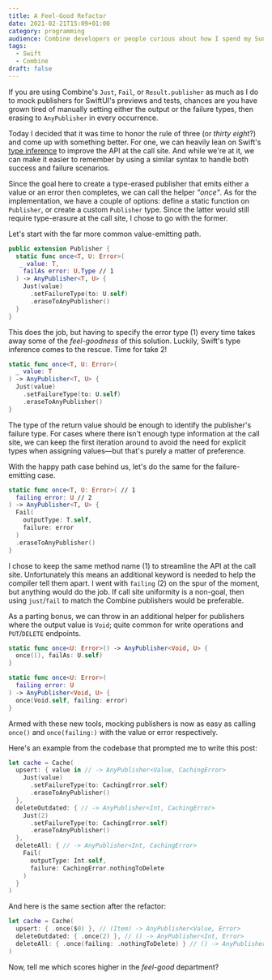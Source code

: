 ```yaml
---
title: A Feel-Good Refactor
date: 2021-02-21T15:09+01:00
category: programming
audience: Combine developers or people curious about how I spend my Sunday mornings
tags:
  - Swift
  - Combine
draft: false
---
```

If you are using Combine's `Just`, `Fail`, or `Result.publisher` as much as I do to mock publishers for SwiftUI's previews and tests, chances are you have grown tired of manually setting either the output or the failure types, then erasing to `AnyPublisher` in every occurrence.

Today I decided that it was time to honor the rule of three (or _thirty eight_?) and come up with something better. For one, we can heavily lean on Swift's [type inference](https://docs.swift.org/swift-book/LanguageGuide/TheBasics.html#ID322) to improve the API at the call site. And while we're at it, we can make it easier to remember by using a similar syntax to handle both success and failure scenarios.

Since the goal here to create a type-erased publisher that emits either a value or an error then completes, we can call the helper _"once"_. As for the implementation, we have a couple of options: define a static function on `Publisher`, or create a custom `Publisher` type. Since the latter would still require type-erasure at the call site, I chose to go with the former.

Let's start with the far more common value-emitting path.

```swift
public extension Publisher {
  static func once<T, U: Error>(
   _ value: T,
    failAs error: U.Type // 1
  ) -> AnyPublisher<T, U> {
    Just(value)
      .setFailureType(to: U.self)
      .eraseToAnyPublisher()
  }
}
```

This does the job, but having to specify the error type (1) every time takes away some of the _feel-goodness_ of this solution. Luckily, Swift's type inference comes to the rescue. Time for take 2!

```swift
static func once<T, U: Error>(
  _ value: T
) -> AnyPublisher<T, U> {
  Just(value)
    .setFailureType(to: U.self)
    .eraseToAnyPublisher()
}
```

The type of the return value should be enough to identify the publisher's failure type. For cases where there isn't enough type information at the call site, we can keep the first iteration around to avoid the need for explicit types when assigning values—but that's purely a matter of preference.

With the happy path case behind us, let's do the same for the failure-emitting case.

```swift
static func once<T, U: Error>( // 1
  failing error: U // 2
) -> AnyPublisher<T, U> {
  Fail(
    outputType: T.self,
    failure: error
  )
  .eraseToAnyPublisher()
}
```

I chose to keep the same method name (1) to streamline the API at the call site. Unfortunately this means an additional keyword is needed to help the compiler tell them apart. I went with `failing` (2) on the spur of the moment, but anything would do the job. If call site uniformity is a non-goal, then using `just`/`fail` to match the Combine publishers would be preferable.

As a parting bonus, we can throw in an additional helper for publishers where the output value is `Void`; quite common for write operations and `PUT`/`DELETE` endpoints.

```swift
static func once<U: Error>() -> AnyPublisher<Void, U> {
  once((), failAs: U.self)
}

static func once<U: Error>(
  failing error: U
) -> AnyPublisher<Void, U> {
  once(Void.self, failing: error)
}
```

Armed with these new tools, mocking publishers is now as easy as calling `once()` and `once(failing:)` with the value or error respectively.

Here's an example from the codebase that prompted me to write this post:

```swift
let cache = Cache(
  upsert: { value in // -> AnyPublisher<Value, CachingError> 
    Just(value)
      .setFailureType(to: CachingError.self)
      .eraseToAnyPublisher()
  },
  deleteOutdated: { // -> AnyPublisher<Int, CachingError>
    Just(2)
      .setFailureType(to: CachingError.self)
      .eraseToAnyPublisher()
  },
  deleteAll: { // -> AnyPublisher<Int, CachingError>
    Fail(
      outputType: Int.self,
      failure: CachingError.nothingToDelete
    )
  }
)
```

And here is the same section after the refactor:

```swift
let cache = Cache(
  upsert: { .once($0) }, // (Item) -> AnyPublisher<Value, Error>
  deleteOutdated: { .once(2) }, // () -> AnyPublisher<Int, Error>
  deleteAll: { .once(failing: .nothingToDelete) } // () -> AnyPublisher<Int, Error>
)
```

Now, tell me which scores higher in the _feel-good_ department?
